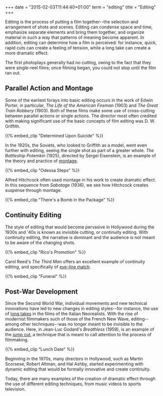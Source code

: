 +++
date = "2015-02-03T11:44:40+01:00"
term = "editing"
title = "Editing"
+++

Editing is the process of putting a film together--the selection and
arrangement of shots and scenes. Editing can condense space and time,
emphasize separate elements and bring them together, and organize
material in such a way that patterns of meaning become apparent. In
addition, editing can determine how a film is perceived: for instance,
quick, rapid cuts can create a feeling of tension, while a long take
can create a more dramatic effect.

The first photoplays generally had no cutting, owing to the fact that
they were single-reel films; once filming began, you could not stop
until the film ran out.

## Parallel Action and Montage

Some of the earliest forays into basic editing occurs in the work of
Edwin Porter, in particular, *The Life of the American Fireman* (1903)
and *The Great Train Robbery* (1903). Both of these films make some use
of cross-cutting between parallel actions or single actions. The
director most often credited with making significant use of the basic
concepts of film editing was D. W. Griffith.

{{% embed_clip "Determined Upon Suicide" %}}

In the 1920s, the Soviets, who looked to Griffith as a model, went
even further with editing, seeing the single shot as part of a greater
whole. *The Battleship Potemkin* (1925), directed by Sergei Eisenstein,
is an example of the theory and practice of [montage](../montage/).

{{% embed_clip "Odessa Steps" %}}

Alfred Hitchcock often used montage in his work to create dramatic
effect. In this sequence from *Sabotage* (1936), we see how Hitchcock
creates suspense through montage.

{{% embed_clip "There's a Bomb in the Package" %}}

## Continuity Editing

The style of editing that would become pervasive in Hollywood during
the 1930s and '40s is known as invisible cutting, or continuity
editing. With continuity editing, the narrative is dominant and the
audience is not meant to be aware of the changing shots.

{{% embed_clip "Rico's Promotion" %}}

Carol Reed's *The Third Man* offers an excellent example of continuity
editing, and specifically of [eye-line match](../eye-line-match/).

{{% embed_clip "Funeral" %}}

## Post-War Development

Since the Second World War, individual movements and new technical
innovations have led to new changes in editing styles--for instance,
the use of [long takes](../long-take/) in the films of the Italian
Neorealists. With the rise of modernist filmmakers such of those of
the French New Wave, editing--among other techniques--was no longer
meant to be invisible to the audience. Here, in Jean-Luc Godard's
*Breathless* (1959), is an example of the [jump cut](../jump-cut/), a
technique that is meant to call attention to the process of
filmmaking.

{{% embed_clip "Lunch Date" %}}

Beginning in the 1970s, many directors in Hollywood, such as Martin
Scorsese, Robert Altman, and Hal Ashby, started experimenting with
dynamic editing that would be formally innovative and create
continuity.

Today, there are many examples of the creation of dramatic effect
through the use of different editing techniques, from music videos to
sports television.
